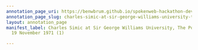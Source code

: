 ```yaml
---
annotation_page_uri: https://benwbrum.github.io/spokenweb-hackathon-development-noterms/annotations/charles-simic-at-sir-george-williams-university-the-poetry-series-19-november-1971-1--canvas-1-charles-simic.json
annotation_page_slug: charles-simic-at-sir-george-williams-university-the-poetry-series-19-november-1971-1--canvas-1-charles-simic
layout: annotation_page
manifest_label: Charles Simic at Sir George Williams University, The Poetry Series,
  19 November 1971 (1)

---
```

